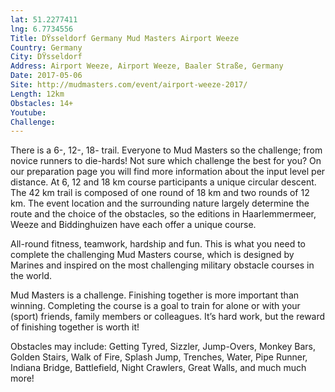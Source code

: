 ```yaml
---
lat: 51.2277411
lng: 6.7734556
Title: DŸsseldorf Germany Mud Masters Airport Weeze
Country: Germany
City: DŸsseldorf
Address: Airport Weeze, Airport Weeze, Baaler Straße, Germany
Date: 2017-05-06
Site: http://mudmasters.com/event/airport-weeze-2017/
Length: 12km
Obstacles: 14+
Youtube:
Challenge:
---
```


There is a 6-, 12-, 18- trail. Everyone to Mud Masters so the challenge; from novice runners to die-hards! Not sure which challenge the best for you? On our preparation page you will find more information about the input level per distance.
At 6, 12 and 18 km course participants a unique circular descent. The 42 km trail is composed of one round of 18 km and two rounds of 12 km. The event location and the surrounding nature largely determine the route and the choice of the obstacles, so the editions in Haarlemmermeer, Weeze and Biddinghuizen have each offer a unique course.

All-round fitness, teamwork, hardship and fun. This is what you need to complete the challenging Mud Masters course, which is designed by Marines and inspired on the most challenging military obstacle courses in the world.

Mud Masters is a challenge. Finishing together is more important than winning. Completing the course is a goal to train for alone or with your (sport) friends, family members or colleagues. It’s hard work, but the reward of finishing together is worth it!

Obstacles may include:
Getting Tyred, Sizzler, Jump-Overs, Monkey Bars, Golden Stairs, Walk of Fire, Splash Jump, Trenches, Water, Pipe Runner, Indiana Bridge, Battlefield, Night Crawlers, Great Walls, and much much more!